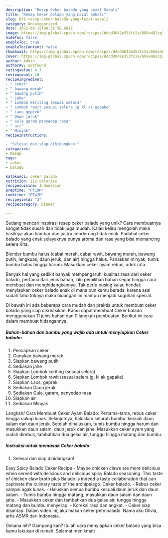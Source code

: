 ```yaml
---
description: "Resep Ceker balado yang Lezat Sekali"
title: "Resep Ceker balado yang Lezat Sekali"
slug: 671-resep-ceker-balado-yang-lezat-sekali
category: Uncategorized
date: 2022-09-15T06:31:58.661Z
image: https://img-global.cpcdn.com/recipes/dddd3042e353fc2a/680x482cq70/ceker-balado-foto-resep-utama.jpg
hideToc: false
enableToc: true
enableTocContent: false
thumbnail: https://img-global.cpcdn.com/recipes/dddd3042e353fc2a/680x482cq70/ceker-balado-foto-resep-utama.jpg
cover: https://img-global.cpcdn.com/recipes/dddd3042e353fc2a/680x482cq70/ceker-balado-foto-resep-utama.jpg
author: Admin
authorAv: notfound
ratingvalue: 4.7
reviewcount: 10
recipeingredient:
- " ceker"
- " bawang merah"
- " bawang putih"
- " jahe"
- " Lombok keriting sesuai selera"
- " Lombok rawit sesuai selera jg kl ak gapake"
- " Laos geprek"
- " Daun jeruk"
- " Gula garam penyedap rasa"
- " air"
- " Minyak"
recipeinstructions:

- "Selesai dan siap dihidangkan!"
categories:
- Resep
tags:
- ceker
- balado

katakunci: ceker balado 
nutrition: 112 calories
recipecuisine: Indonesian
preptime: "PT19M"
cooktime: "PT42M"
recipeyield: "3"
recipecategory: Dinner

---
```





Sedang mencari inspirasi resep ceker balado yang unik? Cara membuatnya sangat tidak susah dan tidak juga mudah. Kalau keliru mengolah maka hasilnya akan hambar dan justru cenderung tidak enak. Padahal ceker balado yang enak selayaknya punya aroma dan rasa yang bisa memancing selera Kita.





Blender bumbu halus (cabai merah, cabai rawit, bawang merah, bawang putih, lengkuas, daun jeruk, dan air) hingga halus. Panaskan minyak, tumis bumbu halus hingga harum. Masukkan ceker ayam rebus, aduk rata.

Banyak hal yang sedikit banyak mempengaruhi kualitas rasa dari ceker balado, pertama dari jenis bahan, lalu pemilihan bahan segar hingga cara membuat dan menghidangkannya. Tak perlu pusing kalau hendak menyiapkan ceker balado enak di mana pun kamu berada, karena asal sudah tahu triknya maka hidangan ini mampu menjadi suguhan spesial.






Di bawah ini ada beberapa cara mudah dan praktis untuk membuat ceker balado yang siap dikreasikan. Kamu dapat membuat Ceker balado menggunakan 11 jenis bahan dan 0 langkah pembuatan. Berikut ini cara dalam membuat hidangannya.

<!--inarticleads1-->

##### Bahan-bahan dan bumbu yang wajib ada untuk menyiapkan Ceker balado:

1. Persiapkan  ceker
1. Gunakan  bawang merah
1. Siapkan  bawang putih
1. Sediakan  jahe
1. Siapkan  Lombok keriting (sesuai selera)
1. Siapkan  Lombok rawit (sesuai selera jg, kl ak gapake)
1. Siapkan  Laos, geprek
1. Sediakan  Daun jeruk
1. Sediakan  Gula, garam, penyedap rasa
1. Siapkan  air
1. Sediakan  Minyak


Langkah/ Cara Membuat Ceker Ayam Balado: Pertama-tama, rebus ceker hingga cukup lunak. Selanjutnya, haluskan seluruh bumbu, kecuali daun salam dan daun jeruk. Setelah dihaluskan, tumis bumbu hingga harum dan masukkan daun salam, daun jeruk dan jahe. Masukkan ceker ayam yang sudah direbus, tambahkan dua gelas air, tunggu hingga matang dan bumbu. 

<!--inarticleads2-->

##### Instruksi untuk memasak Ceker balado:


1. Selesai dan siap dihidangkan!

Easy Spicy Balado Ceker Recipe - Maybe chicken claws are more delicious when served with delicious and delicious spicy Balado seasoning. This taste of chicken claw broth plus Balado is indeed a taste collaboration that can captivate the culinary taste of the archipelago. Ceker balado. - Rebus ceker sampai agak lunak. - Haluskan semua bumbu kecuali daun jeruk dan daun salam. - Tumis bumbu hingga matang, masukkan daun salam dan daun jahe. - Masukkan ceker dan tambahkan dua gelas air, tunggu hingga matang dan bumbu menyerap. - Koreksi rasa dan angkat. - Ceker siap disantap. Dalam video ini, aku makan ceker pete balado. Nama aku Olivia, artis ASMR dari Indonesia. 

Gimana nih? Gampang kan? Itulah cara menyiapkan ceker balado yang bisa kamu lakukan di rumah. Selamat menikmati
